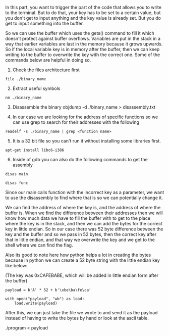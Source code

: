 In this part, you want to trigger the part of the code that allows you to write to the terminal.
But to do that, your key has to be set to a certain value, but you don't get to input anything
and the key value is already set. But you do get to input something into the buffer.

So we can use the buffer which uses the gets() command to fill it which doesn't protect against
buffer overflows. Variables are put in the stack in a way that earlier variables are last in the
memory because it grows upwards. So if the local variable key is in memory after the buffer,
then we can keep writing to the buffer to overwrite the key with the correct one. Some of the
commands below are helpful in doing so.

1. Check the files architecture first
```
file ./binary_name
```

2. Extract useful symbols
```
nm ./binary_name
```

3. Disassemble the binary
objdump -d ./binary_name > disassembly.txt


4. In our case we are looking for the address of specific functions so we can use grep to search 
   for their addresses with the following
```
readelf -s ./binary_name | grep <function name>
```

5. It is a 32 bit file so you can't run it  without installing some libraries first.
```
apt-get install libc6-i386
```
6. Inside of gdb you can also do the following commands to get the assembly
```
disas main

disas func
```

Since our main calls function with the incorrect key as a parameter, we want to use the disassembly
to find where that is so we can potentially change it.


We can find the address of where the key is, and the address of where the buffer is. When we find
the difference between their addresses then we will know how much data we have to fill the buffer
with to get to the place where the key is in the stack, and then we can add the bytes for the correct
key in little endian. So in our case there was 52 byte difference between the key and the buffer and
so we pass in 52 bytes, then the correct key after that in little endian, and that way we overwrite 
the key and we get to the shell where we can find the flag.

Also its good to note here how python helps a lot in creating the bytes because in python we can
create a 52 byte string with the little endian key like below:

(The key was 0xCAFEBABE, which will be added in little endian form after the buffer)

```
payload = b'A' * 52 + b'\xbe\ba\fe\ca'

with open("payload", "wb") as load:
	load.write(payload)
```

After this, we can just take the file we wrote to and send it as the payload instead of having to
write the bytes by hand or look at the ascii table.

./program < payload